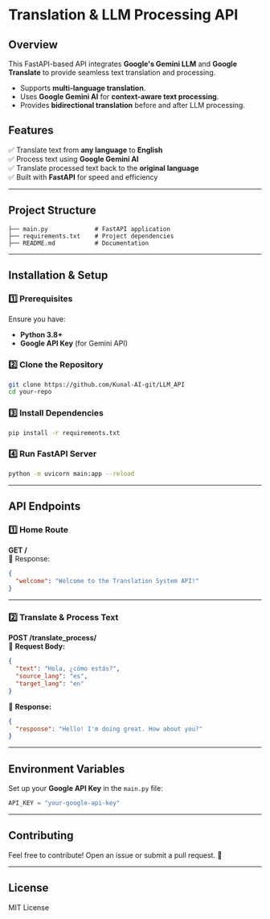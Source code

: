 # Translation & LLM Processing API

## Overview
This FastAPI-based API integrates **Google's Gemini LLM** and **Google Translate** to provide seamless text translation and processing.  
- Supports **multi-language translation**.
- Uses **Google Gemini AI** for **context-aware text processing**.
- Provides **bidirectional translation** before and after LLM processing.

## Features
✅ Translate text from **any language** to **English**  
✅ Process text using **Google Gemini AI**  
✅ Translate processed text back to the **original language**  
✅ Built with **FastAPI** for speed and efficiency  

---

## Project Structure
```
├── main.py             # FastAPI application
├── requirements.txt    # Project dependencies
├── README.md           # Documentation
```

---

## Installation & Setup

### **1️⃣ Prerequisites**
Ensure you have:
- **Python 3.8+**
- **Google API Key** (for Gemini API)

### **2️⃣ Clone the Repository**
```sh
git clone https://github.com/Kunal-AI-git/LLM_API
cd your-repo
```

### **3️⃣ Install Dependencies**
```sh
pip install -r requirements.txt
```

### **4️⃣ Run FastAPI Server**
```sh
python -m uvicorn main:app --reload
```

---

## API Endpoints

### **1️⃣ Home Route**
**GET /**  
🔹 Response:
```json
{
  "welcome": "Welcome to the Translation System API!"
}
```

---

### **2️⃣ Translate & Process Text**
**POST /translate_process/**  
🔹 **Request Body:**
```json
{
  "text": "Hola, ¿cómo estás?",
  "source_lang": "es",
  "target_lang": "en"
}
```

🔹 **Response:**
```json
{
  "response": "Hello! I'm doing great. How about you?"
}
```

---

## Environment Variables
Set up your **Google API Key** in the `main.py` file:
```python
API_KEY = "your-google-api-key"
```

---

## Contributing
Feel free to contribute! Open an issue or submit a pull request. 🚀

---

## License
MIT License

